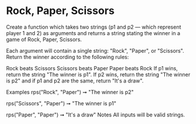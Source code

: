 # Rock, Paper, Scissors

Create a function which takes two strings (p1 and p2 ⁠— which represent player 1 and 2) as arguments and returns a string stating the winner in a game of Rock, Paper, Scissors.

Each argument will contain a single string: "Rock", "Paper", or "Scissors". Return the winner according to the following rules:

Rock beats Scissors
Scissors beats Paper
Paper beats Rock
If p1 wins, return the string "The winner is p1". If p2 wins, return the string "The winner is p2" and if p1 and p2 are the same, return "It's a draw".

Examples
rps("Rock", "Paper") ➞ "The winner is p2"

rps("Scissors", "Paper") ➞ "The winner is p1"

rps("Paper", "Paper") ➞ "It's a draw"
Notes
All inputs will be valid strings.
